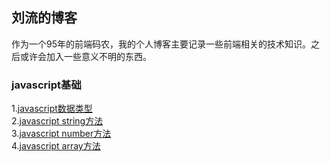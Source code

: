 ## 刘流的博客
作为一个95年的前端码农，我的个人博客主要记录一些前端相关的技术知识。之后或许会加入一些意义不明的东西。
### javascript基础
1.[javascript数据类型](https://github.com/liuliu1995/blog/issues/1)<br>
2.[javascript string方法](https://github.com/liuliu1995/blog/issues/2)<br>
3.[javascript number方法](https://github.com/liuliu1995/blog/issues/3)<br>
4.[javascript array方法](https://github.com/liuliu1995/blog/issues/4)<br>
